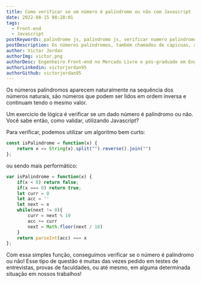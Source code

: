 ```yaml
---
title: Como verificar se um número é palíndromo ou não com Javascript
date: 2022-08-15 08:28:01
tags:
  - Front-end
  - Javascript
postKeywords: palindrome js, palindromo js, verificar numero palindromo js, js, front-end, teste logica numero palindromo
postDescription: Os números palíndromos, também chamados de capicuas, aparecem naturalmente na sequência dos números naturais, são números que podem ser lidos em ordem inversa e continuam tendo o mesmo valor. Você sabe como verificar se um número é palíndromo ou não, utilizando Javascript?
author: Victor Jordan
authorImg: victor.png
authorDesc: Engenheiro Front-end no Mercado Livre e pós-graduado em Engenharia de Software pela PUC-MG e formado em Banco de Dados pela Fatec, apaixonado por usabilidade, performance e UX!
authorLinkedin: victorjordan95
authorGithub: victorjordan95
---
```


Os números palíndromos aparecem naturalmente na sequência dos números naturais, são números que podem ser lidos em ordem inversa e continuam tendo o mesmo valor.

Um exercício de lógica é verificar se um dado número é palíndromo ou não.
Você sabe então, como validar, utilizando Javascript?

<!-- more -->

Para verificar, podemos utilizar um algoritmo bem curto:
```javascript
const isPalindrome = function(x) {
    return x == String(x).split("").reverse().join("")
};
```

ou sendo mais performático:
```javascript
var isPalindrome = function(x) {
    if(x < 0) return false;
    if(x === 0) return true;
    let curr = 0
    let acc = ''
    let next = x
    while(next != 0){
        curr = next % 10
        acc += curr
        next = Math.floor(next / 10)
    }
    return parseInt(acc) === x
};
```

Com essa simples função, conseguimos verificar se o número é palíndromo ou não! Esse tipo de questão é muitas das vezes pedido em testes de entrevistas, provas de faculdades, ou até mesmo, em alguma determinada situação em nossos trabalhos!
